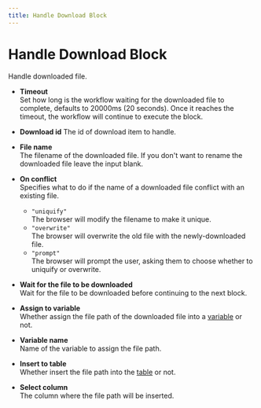 ```yaml
---
title: Handle Download Block
---
```


# Handle Download Block

Handle downloaded file.

- **Timeout** <br> Set how long is the workflow waiting for the downloaded file to complete, defaults to 20000ms (20 seconds). Once it reaches the timeout, the workflow will continue to execute the block.

- **Download id** The id of download item to handle.

- **File name** <br> The filename of the downloaded file. If you don't want to rename the downloaded file leave the input blank.

- **On conflict** <br> Specifies what to do if the name of a downloaded file conflict with an existing file.

  - `"uniquify"` <br> The browser will modify the filename to make it unique.
  - `"overwrite"` <br> The browser will overwrite the old file with the newly-downloaded file.
  - `"prompt"` <br> The browser will prompt the user, asking them to choose whether to uniquify or overwrite.

- **Wait for the file to be downloaded** <br> Wait for the file to be downloaded before continuing to the next block.

- **Assign to variable** <br> Whether assign the file path of the downloaded file into a [variable](../workflow/variables.md) or not.

- **Variable name** <br> Name of the variable to assign the file path.

- **Insert to table** <br> Whether insert the file path into the [table](../workflow/table.md) or not.

- **Select column** <br> The column where the file path will be inserted.
